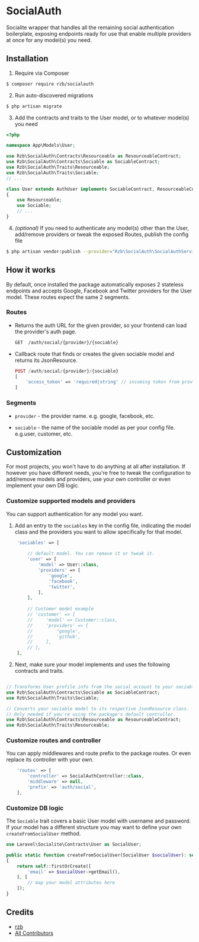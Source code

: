 # SocialAuth

Socialite wrapper that handles all the remaining social authentication boilerplate, exposing endpoints ready for use that enable multiple providers at once for any model(s) you need.

## Installation

1) Require via Composer

``` bash
$ composer require rzb/socialauth
```

2) Run auto-discovered migrations

``` bash
$ php artisan migrate
```

3) Add the contracts and traits to the User model, or to whatever model(s) you need

``` php
<?php

namespace App\Models\User;

use Rzb\SocialAuth\Contracts\Resourceable as ResourceableContract;
use Rzb\SocialAuth\Contracts\Sociable as SociableContract;
use Rzb\SocialAuth\Traits\Resourceable;
use Rzb\SocialAuth\Traits\Sociable;
// ...

class User extends AuthUser implements SociableContract, ResourceableContract
{
    use Resourceable;
    use Sociable;
    // ...
}
```

4) *(optional)* If you need to authenticate any model(s) other than the User, add/remove providers or tweak the exposed Routes, publish the config file

``` bash
$ php artisan vendor:publish --provider="Rzb\SocialAuth\SocialAuthServiceProvider" --tag="config"
```

## How it works

By default, once installed the package automatically exposes 2 stateless endpoints and accepts Google, Facebook and Twitter providers for the User model. These routes expect the same 2 segments.

### Routes
- Returns the auth URL for the given provider, so your frontend can load the provider's auth page.
    ``` md
    GET  /auth/social/{provider}/{sociable}
    ```
- Callback route that finds or creates the given sociable model and returns its JsonResource.
    ``` php
    POST /auth/social/{provider}/{sociable}
    [
        'access_token' => 'required|string' // incoming token from provider
    ]
    ```

### Segments
- `provider` - the provider name. e.g. google, facebook, etc.

- `sociable` - the name of the sociable model as per your config file. e.g.user, customer, etc.

## Customization

For most projects, you won't have to do anything at all after installation. If however you have different needs, you're free to tweak the configuration to add/remove models and providers, use your own controller or even implement your own DB logic.

### Customize supported models and providers

You can support authentication for any model you want.

1) Add an entry to the `sociables` key in the config file, indicating the model class and the providers you want to allow specifically for that model.


``` php
    'sociables' => [
    
        // default model. You can remove it or tweak it.
        'user' => [
            'model' => User::class,
            'providers' => [
                'google',
                'facebook',
                'twitter',
            ],
        ],
        
        // Customer model example
        // 'customer' => [
        //     'model' => Customer::class,
        //     'providers' => [
        //         'google',
        //         'github',
        //     ],
        // ],
    ],
``` 

2) Next, make sure your model implements and uses the following contracts and traits.

``` php

// Transforms User profile info from the social account to your sociable model.
use Rzb\SocialAuth\Contracts\Sociable as SociableContract;
use Rzb\SocialAuth\Traits\Sociable;

// Converts your sociable model to its respective JsonResource class. 
// Only needed if you're using the package's default controller.
use Rzb\SocialAuth\Contracts\Resourceable as ResourceableContract;
use Rzb\SocialAuth\Traits\Resourceable;
```

### Customize routes and controller

You can apply middlewares and route prefix to the package routes. Or even replace its controller with your own.
``` php
    'routes' => [
        'controller' => SocialAuthController::class,
        'middleware' => null,
        'prefix' => 'auth/social',
    ],
```

### Customize DB logic
The `Sociable` trait covers a basic User model with username and password. If your model has a different structure you may want to define your own `createFromSocialUser` method.
``` php
use Laravel\Socialite\Contracts\User as SocialUser;

public static function createFromSocialUser(SocialUser $socialUser): self
{
    return self::firstOrCreate([
        'email' => $socialUser->getEmail(),
    ], [
        // map your model attributes here
    ]);
}
```


## Credits

- [rzb][link-author]
- [All Contributors][link-contributors]

[ico-version]: https://img.shields.io/packagist/v/rzb/socialauth.svg?style=flat-square
[ico-downloads]: https://img.shields.io/packagist/dt/rzb/socialauth.svg?style=flat-square
[ico-travis]: https://img.shields.io/travis/rzb/socialauth/master.svg?style=flat-square
[ico-styleci]: https://styleci.io/repos/12345678/shield

[link-packagist]: https://packagist.org/packages/rzb/socialauth
[link-downloads]: https://packagist.org/packages/rzb/socialauth
[link-travis]: https://travis-ci.org/rzb/socialauth
[link-styleci]: https://styleci.io/repos/12345678
[link-author]: https://github.com/rzb
[link-contributors]: ../../contributors
